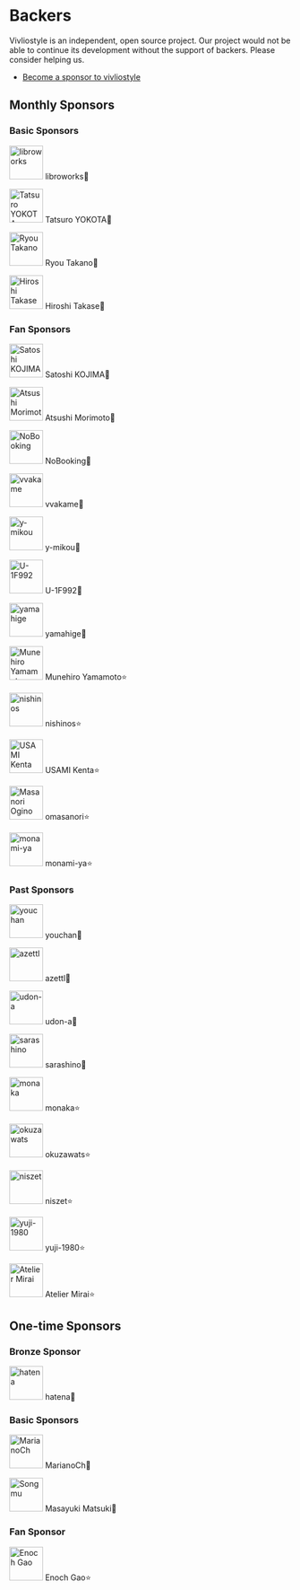 # Backers

Vivliostyle is an independent, open source project. Our project would not be able to continue its development without the support of backers. Please consider helping us.

- [Become a sponsor to vivliostyle](https://github.com/sponsors/vivliostyle)

## Monthly Sponsors

### Basic Sponsors

<p><a href="https://github.com/libroworks"><img src="https://avatars2.githubusercontent.com/u/63239043?s=460&amp;v=4" title="libroworks" width="60" height="60" style="max-width:100%;"></a>
libroworks💐
<p><a href="https://github.com/hidaruma"><img src="https://avatars3.githubusercontent.com/u/12541582?s=460&amp;v=4" title="Tatsuro YOKOTA" width="60" height="60" style="max-width:100%;"></a>
Tatsuro YOKOTA🌹
<p><a href="https://github.com/ryoutakano"><img src="https://avatars1.githubusercontent.com/u/22651308?s=460&amp;v=4" title="Ryou Takano" width="60" height="60" style="max-width:100%;"></a>
Ryou Takano🌹
<p><a href="https://github.com/lostandfound"><img src="https://avatars1.githubusercontent.com/u/596183?s=460&amp;v=4" title="Hiroshi Takase" width="60" height="60" style="max-width:100%;"></a>
Hiroshi Takase🌹

### Fan Sponsors

<p><a href="https://github.com/skoji"><img src="https://avatars2.githubusercontent.com/u/119629?s=460&amp;v=4" title="Satoshi KOJIMA" width="60" height="60" style="max-width:100%;"></a>
Satoshi KOJIMA🌟
<p><a href="https://github.com/74th"><img src="https://avatars2.githubusercontent.com/u/1060011?s=460&amp;v=4" title="Atsushi Morimoto" width="60" height="60" style="max-width:100%;"></a>
Atsushi Morimoto🌟
<p><a href="https://github.com/NoBooking"><img src="https://avatars3.githubusercontent.com/u/33891808?s=460&amp;v=4" title="NoBooking" width="60" height="60" style="max-width:100%;"></a>
NoBooking🌟
<p><a href="https://github.com/vvakame"><img src="https://avatars3.githubusercontent.com/u/125332?s=460&amp;v=4" title="vvakame" width="60" height="60" style="max-width:100%;"></a>
vvakame🌟
<p><a href="https://github.com/y-mikou"><img src="https://avatars3.githubusercontent.com/u/11554223?s=460&amp;v=4" title="y-mikou" width="60" height="60" style="max-width:100%;"></a>
y-mikou🌟
<p><a href="https://github.com/U-1F992"><img src="https://avatars3.githubusercontent.com/u/57749636?s=460&amp;v=4" title="U-1F992" width="60" height="60" style="max-width:100%;"></a>
U-1F992🌟
<p><a href="https://github.com/yamahige"><img src="https://avatars.githubusercontent.com/u/28525542?v=4" title="yamahige" width="60" height="60" style="max-width:100%;"></a>
yamahige🌟
<p><a href="https://github.com/munepi"><img src="https://avatars3.githubusercontent.com/u/583148?s=460&amp;v=4" title="Munehiro Yamamoto" width="60" height="60" style="max-width:100%;"></a>
Munehiro Yamamoto⭐️
<p><a href="https://github.com/nishinos"><img src="https://avatars2.githubusercontent.com/u/1988266?s=460&amp;v=4" title="nishinos" width="60" height="60" style="max-width:100%;"></a>
nishinos⭐️
<p><a href="https://github.com/zonuexe"><img src="https://avatars3.githubusercontent.com/u/822086?s=460&amp;v=4" title="USAMI Kenta" width="60" height="60" style="max-width:100%;"></a>
USAMI Kenta⭐️
<p><a href="https://github.com/omasanori"><img src="https://avatars2.githubusercontent.com/u/167209?s=460&amp;v=4" title="Masanori Ogino" width="60" height="60" style="max-width:100%;"></a>
omasanori⭐️
<p><a href="https://github.com/monami-ya"><img src="https://avatars3.githubusercontent.com/u/4535778?s=460&amp;v=4" title="monami-ya" width="60" height="60" style="max-width:100%;"></a>
monami-ya⭐️

### Past Sponsors

<p><a href="https://github.com/youchan"><img src="https://avatars.githubusercontent.com/u/222183?v=4" title="youchan" width="60" height="60" style="max-width:100%;"></a>
youchan🌹
<p><a href="https://github.com/azettl"><img src="https://avatars.githubusercontent.com/u/644570?v=4" title="azettl" width="60" height="60" style="max-width:100%;"></a>
azettl🌹
<p><a href="https://github.com/udon-a"><img src="https://avatars1.githubusercontent.com/u/6390122?s=460&amp;v=4" title="udon-a" width="60" height="60" style="max-width:100%;"></a>
udon-a🌹
<p><a href="https://github.com/sarashino"><img src="https://avatars3.githubusercontent.com/u/52805712?s=460&amp;v=4" title="sarashino" width="60" height="60" style="max-width:100%;"></a>
sarashino🌟
<p><a href="https://github.com/monaka"><img src="https://avatars.githubusercontent.com/u/101795?v=4" title="monaka" width="60" height="60" style="max-width:100%;"></a>
monaka⭐️
<p><a href="https://github.com/okuzawats"><img src="https://avatars.githubusercontent.com/u/12797442?v=4" title="okuzawats" width="60" height="60" style="max-width:100%;"></a>
okuzawats⭐️
<p><a href="https://github.com/niszet"><img src="https://avatars.githubusercontent.com/u/28832585?v=4" title="niszet" width="60" height="60" style="max-width:100%;"></a>
niszet⭐️
<p><a href="https://github.com/yuji-1980"><img src="https://avatars.githubusercontent.com/u/67959695?v=4" title="yuji-1980" width="60" height="60" style="max-width:100%;"></a>
yuji-1980⭐️
<p><a href="https://github.com/Atelier-Mirai"><img src="https://avatars3.githubusercontent.com/u/6257661?s=460&amp;v=4" title="Atelier Mirai" width="60" height="60" style="max-width:100%;"></a>
Atelier Mirai⭐️

## One-time Sponsors

### Bronze Sponsor

<p><a href="https://github.com/hatena"><img src="https://avatars2.githubusercontent.com/u/14185?s=460&amp;v=4" title="hatena" width="60" height="60" style="max-width:100%;"></a>
hatena🥉

### Basic Sponsors

<p><a href="https://github.com/MarianoCh"><img src="https://avatars.githubusercontent.com/u/48592134?v=4" title="MarianoCh" width="60" height="60" style="max-width:100%;"></a>
MarianoCh🌹
<p><a href="https://github.com/Songmu"><img src="https://avatars.githubusercontent.com/u/177122?v=4" title="Songmu" width="60" height="60" style="max-width:100%;"></a>
Masayuki Matsuki🌹

### Fan Sponsor

<p><a href="https://github.com/EnochGao"><img src="https://avatars1.githubusercontent.com/u/41459067?s=460&amp;v=4" title="Enoch Gao" width="60" height="60" style="max-width:100%;"></a>
Enoch Gao⭐️

